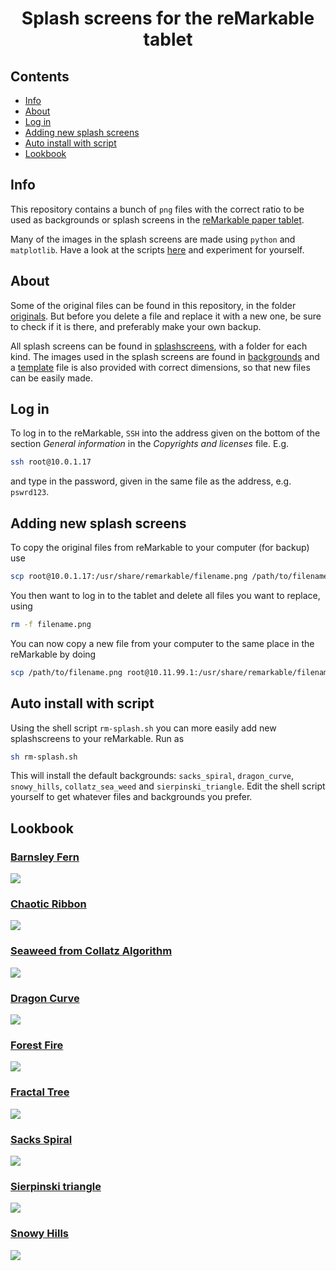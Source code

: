 <h1 align="center">Splash screens for the reMarkable tablet</h1>

## Contents
- [Info](#info)
- [About](#about)
- [Log in](#login)
- [Adding new splash screens](#addnew)
- [Auto install with script](#autoinstall)
- [Lookbook](#lookbook)

## Info <a name = "info"></a>

This repository contains a bunch of `png` files with the correct ratio to be used as
backgrounds or splash screens in the [reMarkable paper tablet](https://remarkable.com/).

Many of the images in the splash screens are made using `python` and `matplotlib`. Have
a look at the scripts [here](https://github.com/engeir/maths_snack) and experiment for
yourself.

## About <a name = "about"></a>

Some of the original files can be found in this repository, in the folder
[originals](originals). But before you delete a file and replace it with a new one, be
sure to check if it is there, and preferably make your own backup.

All splash screens can be found in [splashscreens](splashscreens), with a folder for each
kind. The images used in the splash screens are found in [backgrounds](backgrounds) and
a [template](template.xcf) file is also provided with correct dimensions, so that new
files can be easily made.

## Log in <a name = "login"></a>

To log in to the reMarkable, `SSH` into the address given on the bottom of the section
_General information_ in the _Copyrights and licenses_ file. E.g.

```sh
ssh root@10.0.1.17
```

and type in the password, given in the same file as the address, e.g. `pswrd123`.

## Adding new splash screens <a name = "addnew"></a>

To copy the original files from reMarkable to your computer (for backup) use

```sh
scp root@10.0.1.17:/usr/share/remarkable/filename.png /path/to/filename.png
```

You then want to log in to the tablet and delete all files you want to replace, using

```sh
rm -f filename.png
```

You can now copy a new file from your computer to the same place in the reMarkable by
doing

```sh
scp /path/to/filename.png root@10.11.99.1:/usr/share/remarkable/filename.png
```

## Auto install with script <a name = "auto install"></a>

Using the shell script `rm-splash.sh` you can more easily add new splashscreens to your
reMarkable. Run as

```sh
sh rm-splash.sh
```

This will install the default backgrounds: `sacks_spiral`, `dragon_curve`, `snowy_hills`,
`collatz_sea_weed` and `sierpinski_triangle`. Edit the shell script yourself to get
whatever files and backgrounds you prefer.

## Lookbook <a name = "lookbook"></a>

### [Barnsley Fern](splashscreens/barnsley_fern)
![](splashscreens/barnsley_fern/batteryempty.png)
### [Chaotic Ribbon](splashscreens/chaotic_ribbon)
![](splashscreens/chaotic_ribbon/batteryempty.png)
### [Seaweed from Collatz Algorithm](splashscreens/collatz_sea_weed)
![](splashscreens/collatz_sea_weed/suspended.png)
### [Dragon Curve](splashscreens/dragon_curve)
![](splashscreens/dragon_curve/sleeping.png)
### [Forest Fire](splashscreens/fire)
![](splashscreens/fire/sleeping.png)
### [Fractal Tree](splashscreens/fractal_tree)
![](splashscreens/fractal_tree/starting.png)
### [Sacks Spiral](splashscreens/sacks_spiral)
![](splashscreens/sacks_spiral/starting.png)
### [Sierpinski triangle](splashscreens/sierpinski_triangle)
![](splashscreens/sierpinski_triangle/suspended.png)
### [Snowy Hills](splashscreens/snowy_hills)
![](splashscreens/snowy_hills/poweroff.png)
